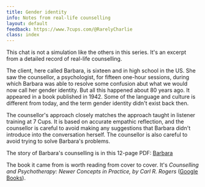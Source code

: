 ```yaml
---
title: Gender identity
info: Notes from real-life counselling
layout: default
feedback: https://www.7cups.com/@RarelyCharlie
class: index
---
```

This chat is not a simulation like the others in this series. It's an excerpt from a detailed record of real-life counselling.

The client, here called Barbara, is sixteen and in high school in the US. She saw the counsellor, a psychologist, for 
fifteen one-hour sessions, during which Barbara was able to resolve some confusion abut what we would now call her gender
identity. But all this happened about 80 years ago. It appeared in a book published in 1942. Some of the language and 
culture is different from today, and the term gender identity didn't exist back then.

The counsellor's approach closely matches the approach taught in listener training at 7 Cups. It is based on accurate empathic 
reflection, and the counsellor is careful to avoid making any suggestions that Barbara didn't introduce into the
conversation herself. The counsellor is also careful to avoid trying to solve Barbara's problems.

The story of Barbara's counselling is in this 12-page PDF: [Barbara](../assets/Barbara.pdf)

The book it came from is worth reading from cover to cover. It's _Counselling and Psychotherapy: Newer Concepts in
Practice, by Carl R. Rogers_ ([Google Books](https://books.google.fr/books/about/Counseling_and_psychotherapy.html?id=nbU4AAAAIAAJ)).
